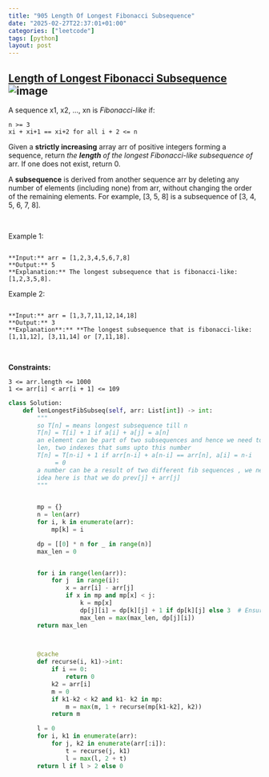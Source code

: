 ```yaml
---
title: "905 Length Of Longest Fibonacci Subsequence"
date: "2025-02-27T22:37:01+01:00"
categories: ["leetcode"]
tags: [python]
layout: post
---
```


## [Length of Longest Fibonacci Subsequence](https://leetcode.com/problems/length-of-longest-fibonacci-subsequence) ![image](https://img.shields.io/badge/Difficulty-Medium-orange)

A sequence x1, x2, ..., xn is *Fibonacci-like* if:

	n >= 3
	xi + xi+1 == xi+2 for all i + 2 <= n

Given a **strictly increasing** array arr of positive integers forming a sequence, return *the **length** of the longest Fibonacci-like subsequence of* arr. If one does not exist, return 0.

A **subsequence** is derived from another sequence arr by deleting any number of elements (including none) from arr, without changing the order of the remaining elements. For example, [3, 5, 8] is a subsequence of [3, 4, 5, 6, 7, 8].

 

Example 1:

```

**Input:** arr = [1,2,3,4,5,6,7,8]
**Output:** 5
**Explanation:** The longest subsequence that is fibonacci-like: [1,2,3,5,8].
```

Example 2:

```

**Input:** arr = [1,3,7,11,12,14,18]
**Output:** 3
**Explanation**:** **The longest subsequence that is fibonacci-like: [1,11,12], [3,11,14] or [7,11,18].
```

 

**Constraints:**

	3 <= arr.length <= 1000
	1 <= arr[i] < arr[i + 1] <= 109

```python
class Solution:
    def lenLongestFibSubseq(self, arr: List[int]) -> int:
        """
        so T[n] = means longest subsequence till n
        T[n] = T[i] + 1 if a[i] + a[j] = a[n] 
        an element can be part of two subsequences and hence we need to store both 
        len, two indexes that sums upto this number
        T[n] = T[n-i] + 1 if arr[n-i] + a[n-i] == arr[n], a[i] = n-i
             = 0
        a number can be a result of two different fib sequences , we need to take longer
        idea here is that we do prev[j] + arr[j] 
        """

        
        mp = {}
        n = len(arr)
        for i, k in enumerate(arr):
            mp[k] = i

        dp = [[0] * n for _ in range(n)]
        max_len = 0


        for i in range(len(arr)):
            for j  in range(i):
                x = arr[i] - arr[j]  
                if x in mp and mp[x] < j:  
                    k = mp[x]
                    dp[j][i] = dp[k][j] + 1 if dp[k][j] else 3  # Ensure length starts from 2
                    max_len = max(max_len, dp[j][i])
        return max_len

        

        @cache
        def recurse(i, k1)->int:
            if i == 0:
                return 0
            k2 = arr[i]
            m = 0
            if k1-k2 < k2 and k1- k2 in mp:
                m = max(m, 1 + recurse(mp[k1-k2], k2))
            return m

        l = 0
        for i, k1 in enumerate(arr):
            for j, k2 in enumerate(arr[:i]):
                t = recurse(j, k1) 
                l = max(l, 2 + t) 
        return l if l > 2 else 0
        
            


                    







        
```